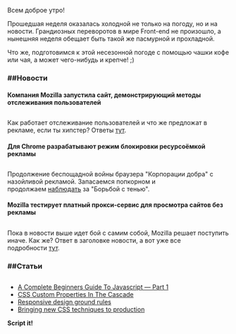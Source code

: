 Всем доброе утро!

Прошедшая неделя оказалась холодной не только на погоду, но и на новости. Грандиозных переворотов в мире Front-end не произошло, а нынешняя неделя обещает быть такой же пасмурной и прохладной.

Что же, подготовимся к этой несезонной погоде с помощью чашки кофе или чая, а может чего-нибудь и крепче! ;)

### ##Новости

#### Компания Mozilla запустила сайт, демонстрирующий методы отслеживания пользователей

##

Как работает отслеживание пользователей и что же предложат в рекламе, если ты хипстер? Ответы [тут](https://vk.com/away.php?to=https%3A%2F%2Fblog.mozilla.org%2Ffirefox%2Fhey-advertisers-track-this%2F).

#### Для Chrome разрабатывают режим блокировки ресурсоёмкой рекламы

##

Продолжение беспощадной войны браузера "Корпорации добра" с назойливой рекламой. Запасаемся попкорном и продолжаем [наблюдать](https://vk.com/away.php?to=https%3A%2F%2Fwww.opennet.ru%2Fopennews%2Fart.shtml%3Fnum%3D51036) за "Борьбой с тенью".

#### Mozilla тестирует платный прокси-сервис для просмотра сайтов без рекламы

##

Пока в новости выше идет бой с самим собой, Mozilla решает поступить иначе. Как же? Ответ в заголовке новости, а вот уже все подробности [тут](https://vk.com/away.php?to=https%3A%2F%2Fwww.opennet.ru%2Fopennews%2Fart.shtml%3Fnum%3D51035).

### ##Статьи

##

- [A Complete Beginners Guide To Javascript — Part 1](https://vk.com/away.php?to=https%3A%2F%2Flevelup.gitconnected.com%2Fa-complete-beginners-guide-to-javascript-part-1-d04919d0cb19)
- [CSS Custom Properties In The Cascade](https://vk.com/away.php?to=https%3A%2F%2Fwww.smashingmagazine.com%2F2019%2F07%2Fcss-custom-properties-cascade%2F)
- [Responsive design ground rules](https://vk.com/away.php?to=https%3A%2F%2Fpolypane.rocks%2Fblog%2Fresponsive-design-ground-rules)
- [Bringing new CSS techniques to production](https://vk.com/away.php?to=https%3A%2F%2Fpolypane.rocks%2Fblog%2Fresponsive-design-ground-rules)

**Script it!**
